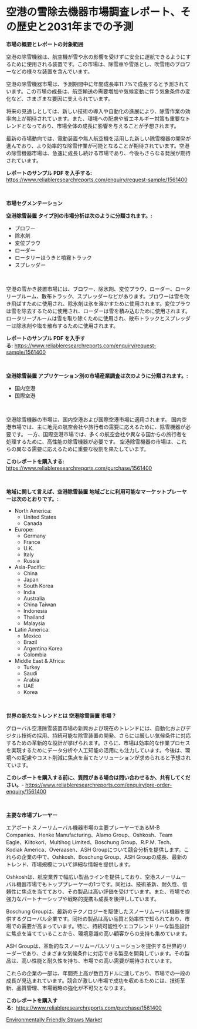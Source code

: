 <p><h1>空港の雪除去機器市場調査レポート、その歴史と2031年までの予測</h1></p><p><strong>市場の概要とレポートの対象範囲</strong></p>
<p><p>空港の除雪機器は、航空機が雪や氷の影響を受けずに安全に運航できるようにするために使用される装置です。この市場は、除雪車や雪落とし、吹雪用のブロワーなどの様々な装置を含んでいます。</p><p>空港の除雪機器市場は、予測期間中に年間成長率11.7%で成長すると予測されています。この市場の成長は、航空輸送の需要増加や気候変動に伴う気象条件の変化など、さまざまな要因に支えられています。</p><p>将来の見通しとしては、新しい技術の導入や自動化の進展により、除雪作業の効率向上が期待されています。また、環境への配慮や省エネルギー対策も重要なトレンドとなっており、市場全体の成長に影響を与えることが予想されます。</p><p>最新の市場動向では、電動装置や無人航空機を活用した新しい除雪機器の開発が進んでおり、より効率的な除雪作業が可能となることが期待されています。空港の除雪機器市場は、急速に成長し続ける市場であり、今後もさらなる発展が期待されています。</p></p>
<p><strong>レポートのサンプル PDF を入手する:</strong> <a href="https://www.reliableresearchreports.com/enquiry/request-sample/1561400">https://www.reliableresearchreports.com/enquiry/request-sample/1561400</a></p>
<p>&nbsp;</p>
<p><strong>市場セグメンテーション</strong></p>
<p><strong>空港除雪装置 タイプ別の市場分析は次のように分類されます。:</strong></p>
<p><ul><li>ブロワー</li><li>除氷剤</li><li>変位プラウ</li><li>ローダー</li><li>ロータリーほうきと噴霧トラック</li><li>スプレッダー</li></ul></p>
<p>&nbsp;</p>
<p><p>空港の雪かき装置市場には、ブロワー、除氷剤、変位プラウ、ローダー、ロータリーブルーム、散布トラック、スプレッダーなどがあります。ブロワーは雪を吹き飛ばすために使用され、除氷剤は氷を溶かすために使用されます。変位プラウは雪を除去するために使用され、ローダーは雪を積み込むために使用されます。ロータリーブルームは雪を取り除くために使用され、散布トラックとスプレッダーは除氷剤や塩を散布するために使用されます。</p></p>
<p><strong>レポートのサンプル PDF を入手する:</strong>&nbsp;<a href="https://www.reliableresearchreports.com/enquiry/request-sample/1561400">https://www.reliableresearchreports.com/enquiry/request-sample/1561400</a></p>
<p>&nbsp;</p>
<p><strong> 空港除雪装置 アプリケーション別の市場産業調査は次のように分類されます。:</strong></p>
<p><ul><li>国内空港</li><li>国際空港</li></ul></p>
<p>&nbsp;</p>
<p><p>空港除雪機器の市場は、国内空港および国際空港市場に適用されます。 国内空港市場では、主に地元の航空会社や旅行者の需要に応えるために、除雪機器が必要です。 一方、国際空港市場では、多くの航空会社や異なる国からの旅行者を処理するために、高性能の除雪機器が必要です。 空港除雪機器の市場は、これらの異なる需要に応えるために重要な役割を果たしています。</p></p>
<p><strong>このレポートを購入する:</strong>&nbsp; <a href="https://www.reliableresearchreports.com/purchase/1561400">https://www.reliableresearchreports.com/purchase/1561400</a></p>
<p>&nbsp;</p>
<p><strong>地域に関して言えば、空港除雪装置 地域ごとに利用可能なマーケットプレーヤーは次のとおりです。:</strong></p>
<p><ul>
    <li>
        North America:
        <ul>
            <li>United States</li>
            <li>Canada</li>
        </ul>
    </li>
    <li>
        Europe:
        <ul>
            <li>Germany</li>
            <li>France</li>
            <li>U.K.</li>
            <li>Italy</li>
            <li>Russia</li>
        </ul>
    </li>
    <li>
        Asia-Pacific:
        <ul>
            <li>China</li>
            <li>Japan</li>
            <li>South Korea</li>
            <li>India</li>
            <li>Australia</li>
            <li>China Taiwan</li>
            <li>Indonesia</li>
            <li>Thailand</li>
            <li>Malaysia</li>
        </ul>
    </li>
    <li>
        Latin America:
        <ul>
            <li>Mexico</li>
            <li>Brazil</li>
            <li>Argentina Korea</li>
            <li>Colombia</li>
        </ul>
    </li>
    <li>
        Middle East & Africa:
        <ul>
            <li>Turkey</li>
            <li>Saudi</li>
            <li>Arabia</li>
            <li>UAE</li>
            <li>Korea</li>
        </ul>
    </li>
    </ul></p>
<p>&nbsp;</p>
<p><strong>世界の新たなトレンドとは 空港除雪装置 市場？</strong></p>
<p><p>グローバル空港除雪装置市場の新興および現在のトレンドには、自動化およびデジタル技術の採用、持続可能な除雪装置の開発、さらには厳しい気候条件に対応するための革新的な設計が挙げられます。さらに、市場は効率的な作業プロセスを実現するためにデータ分析や人工知能の活用にも注力しています。今後は、環境への配慮やコスト削減に焦点を当てたソリューションが求められると予想されています。</p></p>
<p><strong>このレポートを購入する前に、質問がある場合は問い合わせるか、共有してください。</strong>- <a href="https://www.reliableresearchreports.com/enquiry/pre-order-enquiry/1561400">https://www.reliableresearchreports.com/enquiry/pre-order-enquiry/1561400</a></p>
<p>&nbsp;</p>
<p><strong>主要な市場プレーヤー</strong></p>
<p><p>エアポートスノーリムーバル機器市場の主要プレーヤーであるM-B Companies、Henke Manufacturing、Alamo Group、Oshkosh、Team Eagle、Kiitokori、Multihog Limited、Boschung Group、R.P.M. Tech、Kodiak America、Overaasen、ASH Groupについて競合分析を提供します。これらの企業の中で、Oshkosh、Boschung Group、ASH Groupの成長、最新のトレンド、市場規模について詳細な情報を提供します。</p><p>Oshkoshは、航空業界で幅広い製品ラインを提供しており、空港スノーリムーバル機器市場でもトッププレーヤーの1つです。同社は、技術革新、耐久性、信頼性に焦点を当てており、その製品は高い評価を受けています。また、市場での強力なパートナーシップや戦略的提携も成長を後押ししています。</p><p>Boschung Groupは、最新のテクノロジーを駆使したスノーリムーバル機器を提供するグローバル企業です。同社の製品は高い品質と効率性で知られており、市場での需要が高まっています。特に、持続可能性やエコフレンドリーな製品設計に焦点を当てていることから、環境意識の高い顧客からの支持も集めています。</p><p>ASH Groupは、革新的なスノーリムーバルソリューションを提供する世界的リーダーであり、さまざまな気候条件に対応できる製品を開発しています。その製品は、高い性能と耐久性を持ち、市場での高い需要が期待されています。</p><p>これらの企業の一部は、年間売上高が数百万ドルに達しており、市場での一段の成長が見込まれています。競合が激しい市場で成功を収めるためには、技術革新、品質管理、市場戦略の強化が不可欠となります。</p></p>
<p><strong>このレポートを購入する:</strong>&nbsp;&nbsp;<a href="https://www.reliableresearchreports.com/purchase/1561400">https://www.reliableresearchreports.com/purchase/1561400</a></p>
<p><p><a href="https://github.com/AKSHATREPORTPRIME/Market-Research-Report-List-3/blob/main/environmentally-friendly-straws-market.md">Environmentally Friendly Straws Market</a></p></p>